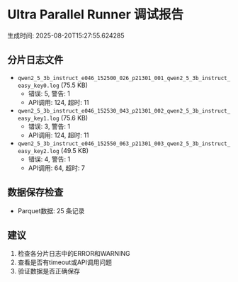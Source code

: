 # Ultra Parallel Runner 调试报告

生成时间: 2025-08-20T15:27:55.624285

## 分片日志文件

- `qwen2_5_3b_instruct_e046_152500_026_p21301_001_qwen2_5_3b_instruct_easy_key0.log` (75.5 KB)
  - 错误: 5, 警告: 1
  - API调用: 124, 超时: 11
- `qwen2_5_3b_instruct_e046_152530_043_p21301_002_qwen2_5_3b_instruct_easy_key1.log` (75.6 KB)
  - 错误: 3, 警告: 1
  - API调用: 124, 超时: 11
- `qwen2_5_3b_instruct_e046_152550_063_p21301_003_qwen2_5_3b_instruct_easy_key2.log` (49.5 KB)
  - 错误: 4, 警告: 1
  - API调用: 64, 超时: 7

## 数据保存检查

- Parquet数据: 25 条记录

## 建议

1. 检查各分片日志中的ERROR和WARNING
2. 查看是否有timeout或API调用问题
3. 验证数据是否正确保存
